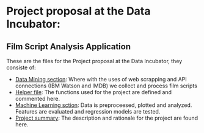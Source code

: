 # Project proposal at the Data Incubator:
## Film Script Analysis Application
These are the files for the Project proposal at the Data Incubator, they consiste of:
- [Data Mining section](https://github.com/luisecastro/dataInc/blob/master/data_mining.ipynb): Where with the uses of web scrapping and API connections (IBM Watson and IMDB) we collect and process film scripts
- [Helper file](https://github.com/luisecastro/dataInc/blob/master/helper.py): The functions used for the project are defined and commented here.
- [Machine Learning sction](https://github.com/luisecastro/dataInc/blob/master/prediction.ipynb): Data is preproceesed, plotted and analyzed. Features are evaluated and regression models are tested.
- [Project summary](https://github.com/luisecastro/dataInc/blob/master/FILM%20SCRIPT%20ANALYZER.pdf): The description and rationale for the project are found here.

